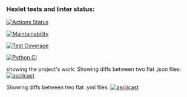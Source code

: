 ### Hexlet tests and linter status:
[![Actions Status](https://github.com/PavelZ94/python-project-50/actions/workflows/hexlet-check.yml/badge.svg)](https://github.com/PavelZ94/python-project-50/actions)

[![Maintainability](https://api.codeclimate.com/v1/badges/ee16b9a0af33f0b990c8/maintainability)](https://codeclimate.com/github/PavelZ94/python-project-50/maintainability)

[![Test Coverage](https://api.codeclimate.com/v1/badges/ee16b9a0af33f0b990c8/test_coverage)](https://codeclimate.com/github/PavelZ94/python-project-50/test_coverage)

[![Python CI](https://github.com/PavelZ94/python-project-50/actions/workflows/main.yml/badge.svg)](https://github.com/PavelZ94/python-project-50/actions/workflows/main.yml)


showing the project's work:
Showing diffs between two flat .json files:
[![asciicast](https://asciinema.org/a/NOpxG6RrTPD0NvW8RP3C0uxJe.svg)](https://asciinema.org/a/NOpxG6RrTPD0NvW8RP3C0uxJe)

Showing diffs between two flat .yml files:
[![asciicast](https://asciinema.org/a/cAPt71M6dzjKnfRQA6n33SZGl.svg)](https://asciinema.org/a/cAPt71M6dzjKnfRQA6n33SZGl)
